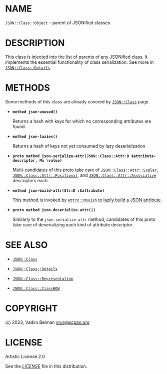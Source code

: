 # NAME

`JSON::Class::Object` – parent of JSONified classes

# DESCRIPTION

This class is injected into the list of parents of any JSONified class. It implements the essential functionality of class serialization. See more in [`JSON::Class::Details`](Details.md).

# METHODS

Some methods of this class are already covered by [`JSON::Class`](../Class.md) page.

  - **`method json-unused()`**
    
    Returns a hash with keys for which no corresponding attributes are found.

  - **`method json-lazies()`**
    
    Returns a hash of keys not yet consumed by lazy deserialization

  - **`proto method json-serialize-attr(JSON::Class::Attr:D $attribute-descriptor, Mu \value)`**
    
    Multi-candidates of this proto take care of [`JSON::Class::Attr::Scalar`](Attr/Scalar.md), [`JSON::Class::Attr::Positional`](Attr/Positional.md), and [`JSON::Class::Attr::Associative`](Attr/Associative.md) descriptors each.

  - **`method json-build-attr(Str:D :$attribute)`**
    
    This method is invoked by [`AttrX::Mooish` to lazily build a JSON attribute.](https://raku.land/zef:vrurg/AttrX::Mooish)

  - **`proto method json-deserialize-attr(|)`**
    
    Similarly to the `json-serialize-attr` method, candidates of this proto take care of deserializing each kind of attribute descriptor.

# SEE ALSO

  - [`JSON::Class`](../Class.md)

  - [`JSON::Class::Details`](Details.md)

  - [`JSON::Class::Representation`](Representation.md)

  - [`JSON::Class::ClassHOW`](ClassHOW.md)

# COPYRIGHT

(c) 2023, Vadim Belman <vrurg@cpan.org>

# LICENSE

Artistic License 2.0

See the [*LICENSE*](../../../../LICENSE) file in this distribution.
